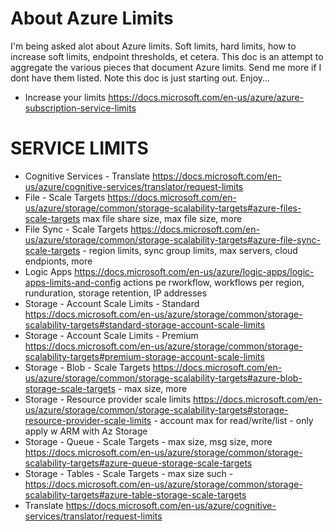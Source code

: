 # About Azure Limits

I'm being asked alot about Azure limits.  Soft limits, hard limits, how to increase soft limits, endpoint thresholds, et cetera.  This doc is an attempt to aggregate the various pieces that document Azure limits.  Send me more if I dont have them listed.  Note this doc is just starting out.  Enjoy...

* Increase your limits <https://docs.microsoft.com/en-us/azure/azure-subscription-service-limits>

# SERVICE LIMITS

* Cognitive Services - Translate <https://docs.microsoft.com/en-us/azure/cognitive-services/translator/request-limits>
* File - Scale Targets <https://docs.microsoft.com/en-us/azure/storage/common/storage-scalability-targets#azure-files-scale-targets> max file share size, max file size, more
* File Sync - Scale Targets <https://docs.microsoft.com/en-us/azure/storage/common/storage-scalability-targets#azure-file-sync-scale-targets> - region limits, sync group limits, max servers, cloud endpionts, more
* Logic Apps <https://docs.microsoft.com/en-us/azure/logic-apps/logic-apps-limits-and-config> actions pe rworkflow, workflows per region, runduration, storage retention, IP addresses
* Storage - Account Scale Limits - Standard <https://docs.microsoft.com/en-us/azure/storage/common/storage-scalability-targets#standard-storage-account-scale-limits>
* Storage - Account Scale Limits - Premium <https://docs.microsoft.com/en-us/azure/storage/common/storage-scalability-targets#premium-storage-account-scale-limits>
* Storage - Blob - Scale Targets <https://docs.microsoft.com/en-us/azure/storage/common/storage-scalability-targets#azure-blob-storage-scale-targets> - max size, more
* Storage - Resource provider scale limits <https://docs.microsoft.com/en-us/azure/storage/common/storage-scalability-targets#storage-resource-provider-scale-limits> - account max for read/write/list - only apply w ARM with Az Storage
* Storage - Queue - Scale Targets - max size, msg size, more <https://docs.microsoft.com/en-us/azure/storage/common/storage-scalability-targets#azure-queue-storage-scale-targets>
* Storage - Tables - Scale Targets - max size such - <https://docs.microsoft.com/en-us/azure/storage/common/storage-scalability-targets#azure-table-storage-scale-targets>
* Translate <https://docs.microsoft.com/en-us/azure/cognitive-services/translator/request-limits>